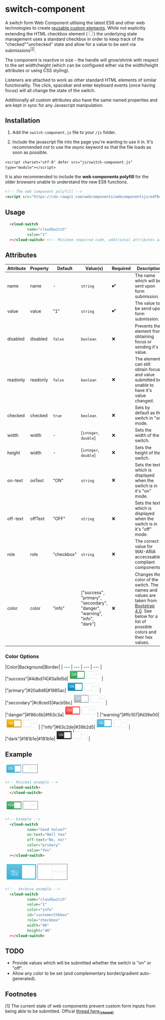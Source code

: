 # switch-component
A switch form Web Component utilising the latest ES6 and other web technologies to create [reusable custom elements](https://developer.mozilla.org/en-US/docs/Web/Web_Components). While not explicitly extending the HTML checkbox element ([<input type="checkbox">](https://developer.mozilla.org/en-US/docs/Web/HTML/Element/input/checkbox)) the underlying state management uses a standard checkbox in order to keep track of the "checked"\"unchecked" state and allow for a value to be sent via submissions<sup>[[1](#footnotes)]</sup>.

The component is reactive in size - the handle will grow/shrink with respect to the set width/height (which can be configured either via the width/height attributes or using CSS styling).   

Listeners are attached to work as other standard HTML elements of similar functionality. The click, spacebar and enter keyboard events (once having focus) will all change the state of the switch. 

Additionally all custom attributes also have the same named properties and are kept in sync for any Javascript manipulation.

## Installation
1. Add the `switch-component.js` file to your `/js` folder.

2. Include the javascript file into the page you're wanting to use it in. It's recommended *not* to use the _async_ keyword so that the file loads as soon as possible. 

`<script charset="utf-8" defer src="js/switch-component.js" type="module"></script>`

It is also recommended to include the **web components polyfill** for the older browsers unable to understand the new ES6 functions. 

```html
<!-- The web component polyfill -->
<script src="https://cdn.rawgit.com/webcomponents/webcomponentsjs/edf84e6e/webcomponents-sd-ce.js"></script>
```

## Usage
```html
  <cloud-switch
          name="cloudSwitch"
          value="1"
  ></cloud-switch> <!-- Minimum required code, additional attributes are defined below. -->
```

## Attributes

|Attribute|Property|Default|Value(s)|Required|Description|
|---|---|---|---|---|---|
|name|name|-|`string`|:heavy_check_mark:|The name which will be sent upon form submission.|
|value|value|"1"|`string`|:heavy_check_mark:|The value to be send upon form submission.|
|disabled|disabled|`false`|`boolean`|:x:|Prevents the element from obtaining focus or sending it's value.|
|readonly|readonly|`false`|`boolean`|:x:|The element can still obtain focus, and value submitted but unable to have it's value changed.|
|checked|checked|`true`|`boolean`|:x:|Sets by default as the switch in "on" mode.|
|width|width|-|[`integer`, `double`]|:x:|Sets the width of the switch.|
|height|width|-|[`integer`, `double`]|:x:|Sets the height of the switch.|
|on-text|onText|"ON"|`string`|:x:|Sets the text which is displayed when the switch is in it's "on" mode.|
|off-text|offText|"OFF"|`string`|:x:|Sets the text which is displayed when the switch is in it's "off" mode.|
|role|role|"checkbox"|`string`|:x:|The correct value for WAI-ARIA accecssable-compliant components.|
|color|color|"info"|["success", "primary", "secondary", "danger", "warning", "info", "dark"]|:x:|Changes the color of the switch. The names and values are taken from [Bootstrap 4.0](https://getbootstrap.com/). See below for a list of possible colors and their hex values.|

### Color Options
|Color|Background|Border|
| --- | --- | --- | --- |
|"success"|#4dbd74|#3a9d5d|![Success theme Switch element](/readme-images/switch-color-success.png?raw=true)|
|"primary"|#20a8d8|#1985ac|![Primary theme Switch element](/readme-images/switch-color-primary.png?raw=true)|
|"secondary"|#c8ced3|#acb5bc|![Secondary theme Switch element](/readme-images/switch-color-secondary.png?raw=true)|
|"danger"|#f86c6b|#f63c3a|![Danger theme Switch element](/readme-images/switch-color-danger.png?raw=true)|
|"warning"|#ffc107|#d39e00|![Warning theme Switch element](/readme-images/switch-color-warning.png?raw=true)|
|"info"|#63c2de|#39b2d5|![Info theme Switch element](/readme-images/switch-color-info.png?raw=true)|
|"dark"|#181b1e|#181b1e|![Dark theme Switch element](/readme-images/switch-color-dark.png?raw=true)|


## Example
![Minimal Switch element](/readme-images/switch-minimal.png?raw=true)
```html
<!-- Minimal example -->
  <cloud-switch>
  </cloud-switch>
```

![Example Switch element](/readme-images/switch-example.png?raw=true)
```html
<!-- Example -->
  <cloud-switch 
          name="Send Value?"
          on-text="Hell Yea" 
          off-text="No, no!" 
          color="primary"
          value="Yes"
  ></cloud-switch>
```


![Verbose Switch element](/readme-images/switch-verbose.png?raw=true)
```html
<!--  Verbose example -->
  <cloud-switch
          name="cloudSwitch"
          value="1"
          color="info"
          id="customerChkbox"
          role="checkbox"
          width="96"
          height="48"
  ></cloud-switch>
```

## TODO
* Provide values which will be submitted whether the switch is "on" or "off".
* Allow any color to be set (and complementary border/gradient auto-generated).


## Footnotes
[1] The current state of web components prevent custom form inputs from being able to be submitted. Offical [thread here](https://github.com/w3c/webcomponents/issues/509)<sub>[**closed**]</sub>
